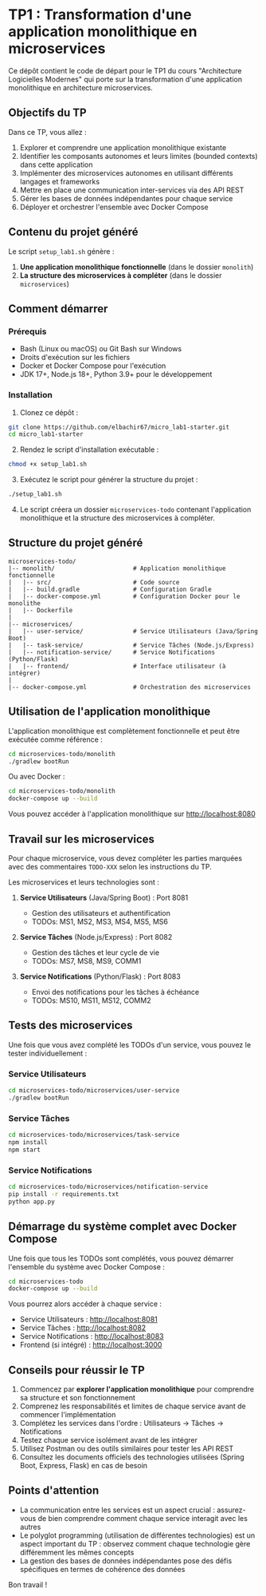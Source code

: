 # TP1 : Transformation d'une application monolithique en microservices

Ce dépôt contient le code de départ pour le TP1 du cours "Architecture Logicielles Modernes" qui porte sur la transformation d'une application monolithique en architecture microservices.

## Objectifs du TP

Dans ce TP, vous allez :

1. Explorer et comprendre une application monolithique existante
2. Identifier les composants autonomes et leurs limites (bounded contexts) dans cette application
3. Implémenter des microservices autonomes en utilisant différents langages et frameworks
4. Mettre en place une communication inter-services via des API REST
5. Gérer les bases de données indépendantes pour chaque service
6. Déployer et orchestrer l'ensemble avec Docker Compose

## Contenu du projet généré

Le script `setup_lab1.sh` génère :

1. **Une application monolithique fonctionnelle** (dans le dossier `monolith`)
2. **La structure des microservices à compléter** (dans le dossier `microservices`)

## Comment démarrer

### Prérequis

- Bash (Linux ou macOS) ou Git Bash sur Windows
- Droits d'exécution sur les fichiers
- Docker et Docker Compose pour l'exécution
- JDK 17+, Node.js 18+, Python 3.9+ pour le développement

### Installation

1. Clonez ce dépôt :

```bash
git clone https://github.com/elbachir67/micro_lab1-starter.git
cd micro_lab1-starter
```

2. Rendez le script d'installation exécutable :

```bash
chmod +x setup_lab1.sh
```

3. Exécutez le script pour générer la structure du projet :

```bash
./setup_lab1.sh
```

4. Le script créera un dossier `microservices-todo` contenant l'application monolithique et la structure des microservices à compléter.

## Structure du projet généré

```
microservices-todo/
|-- monolith/                      # Application monolithique fonctionnelle
|   |-- src/                       # Code source
|   |-- build.gradle               # Configuration Gradle
|   |-- docker-compose.yml         # Configuration Docker pour le monolithe
|   |-- Dockerfile
|
|-- microservices/
|   |-- user-service/              # Service Utilisateurs (Java/Spring Boot)
|   |-- task-service/              # Service Tâches (Node.js/Express)
|   |-- notification-service/      # Service Notifications (Python/Flask)
|   |-- frontend/                  # Interface utilisateur (à intégrer)
|
|-- docker-compose.yml             # Orchestration des microservices
```

## Utilisation de l'application monolithique

L'application monolithique est complètement fonctionnelle et peut être exécutée comme référence :

```bash
cd microservices-todo/monolith
./gradlew bootRun
```

Ou avec Docker :

```bash
cd microservices-todo/monolith
docker-compose up --build
```

Vous pouvez accéder à l'application monolithique sur [http://localhost:8080](http://localhost:8080)

## Travail sur les microservices

Pour chaque microservice, vous devez compléter les parties marquées avec des commentaires `TODO-XXX` selon les instructions du TP.

Les microservices et leurs technologies sont :

1. **Service Utilisateurs** (Java/Spring Boot) : Port 8081

   - Gestion des utilisateurs et authentification
   - TODOs: MS1, MS2, MS3, MS4, MS5, MS6

2. **Service Tâches** (Node.js/Express) : Port 8082

   - Gestion des tâches et leur cycle de vie
   - TODOs: MS7, MS8, MS9, COMM1

3. **Service Notifications** (Python/Flask) : Port 8083
   - Envoi des notifications pour les tâches à échéance
   - TODOs: MS10, MS11, MS12, COMM2

## Tests des microservices

Une fois que vous avez complété les TODOs d'un service, vous pouvez le tester individuellement :

### Service Utilisateurs

```bash
cd microservices-todo/microservices/user-service
./gradlew bootRun
```

### Service Tâches

```bash
cd microservices-todo/microservices/task-service
npm install
npm start
```

### Service Notifications

```bash
cd microservices-todo/microservices/notification-service
pip install -r requirements.txt
python app.py
```

## Démarrage du système complet avec Docker Compose

Une fois que tous les TODOs sont complétés, vous pouvez démarrer l'ensemble du système avec Docker Compose :

```bash
cd microservices-todo
docker-compose up --build
```

Vous pourrez alors accéder à chaque service :

- Service Utilisateurs : [http://localhost:8081](http://localhost:8081)
- Service Tâches : [http://localhost:8082](http://localhost:8082)
- Service Notifications : [http://localhost:8083](http://localhost:8083)
- Frontend (si intégré) : [http://localhost:3000](http://localhost:3000)

## Conseils pour réussir le TP

1. Commencez par **explorer l'application monolithique** pour comprendre sa structure et son fonctionnement
2. Comprenez les responsabilités et limites de chaque service avant de commencer l'implémentation
3. Complétez les services dans l'ordre : Utilisateurs → Tâches → Notifications
4. Testez chaque service isolément avant de les intégrer
5. Utilisez Postman ou des outils similaires pour tester les API REST
6. Consultez les documents officiels des technologies utilisées (Spring Boot, Express, Flask) en cas de besoin

## Points d'attention

- La communication entre les services est un aspect crucial : assurez-vous de bien comprendre comment chaque service interagit avec les autres
- Le polyglot programming (utilisation de différentes technologies) est un aspect important du TP : observez comment chaque technologie gère différemment les mêmes concepts
- La gestion des bases de données indépendantes pose des défis spécifiques en termes de cohérence des données

Bon travail !
